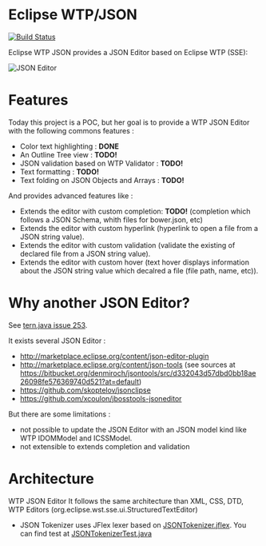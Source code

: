 # Eclipse WTP/JSON

[![Build Status](https://secure.travis-ci.org/angelozerr/eclipse-wtp-json.png)](http://travis-ci.org/angelozerr/eclipse-wtp-json)

Eclipse WTP JSON provides a JSON Editor based on Eclipse WTP (SSE):

![JSON Editor](https://github.com/angelozerr/eclipse-wtp-json/wiki/images/JSONEditorOverview.png)  

# Features

Today this project is a POC, but her goal is to provide a WTP JSON Editor with the following commons features :

- Color text highlighting : **DONE**
- An Outline Tree view : **TODO!**
- JSON validation based on WTP Validator : **TODO!**
- Text formatting : **TODO!**
- Text folding on JSON Objects and Arrays : **TODO!**

And provides advanced features like : 
 
 - Extends the editor with custom completion: **TODO!** (completion which follows a JSON Schema, whith files for bower.json, etc)
 - Extends the editor with custom hyperlink (hyperlink to open a file from a JSON string value).
 - Extends the editor with custom validation (validate the existing of declared file from a JSON string value).
 - Extends the editor with custom hover (text hover displays information about the JSON string value which decalred a file (file path, name, etc)).

# Why another JSON Editor?

See [tern.java issue 253](https://github.com/angelozerr/tern.java/issues/253).

It exists several JSON Editor :

 - http://marketplace.eclipse.org/content/json-editor-plugin
 - http://marketplace.eclipse.org/content/json-tools (see sources at https://bitbucket.org/denmiroch/jsontools/src/d332043d57dbd0bb18ae26098fe576369740d521?at=default)
 - https://github.com/skoptelov/jsonclipse
 - https://github.com/xcoulon/jbosstools-jsoneditor

But there are some limitations : 

 - not possible to update the JSON Editor with an JSON model kind like WTP IDOMModel and ICSSModel.
 - not extensible to extends completion and validation

# Architecture 

WTP JSON Editor It follows the same architecture than XML, CSS, DTD, WTP Editors (org.eclipse.wst.sse.ui.StructuredTextEditor) 

 * JSON Tokenizer uses JFlex lexer based on [JSONTokenizer.jflex](https://github.com/angelozerr/eclipse-wtp-json/blob/master/core/org.eclipse.wst.json.core/Resource/parserTools/highlighting/JSONTokenizer.jflex). You can find test at [JSONTokenizerTest.java]( https://github.com/angelozerr/eclipse-wtp-json/blob/master/core/org.eclipse.wst.json.core.tests/src/org/eclipse/wst/json/core/internal/parser/JSONTokenizerTest.java)
 
 
